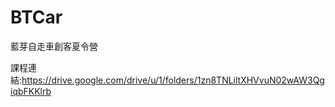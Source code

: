 # BTCar

藍芽自走車創客夏令營

課程連結:https://drive.google.com/drive/u/1/folders/1zn8TNLiltXHVvuN02wAW3QgiqbFKKlrb